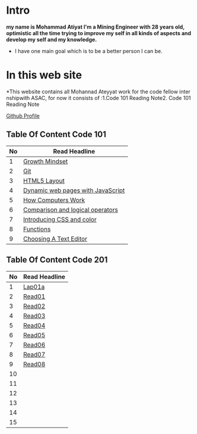 # Intro
**my name is Mohammad Atiyat I'm a Mining Engineer with 28 years old, optimistic all the time trying to improve my self in all kinds of aspects and develop my self and my knowledge.**
* I have one main goal which is to be a better person I can be.
# In this web site  
*This website contains all Mohannad Ateyyat work for the code fellow internshipwith ASAC, for now it consists of :1.Code 101 Reading Note2. Code 101 Reading Note

[Github Profile](https://github.com/MohannadAteyyat)

## Table Of Content Code 101

|No|Read Headline|
|---|------|
1|[Growth Mindset](/Code101/read01.md)
2|[Git](/Code101/read02.md)
3|[HTML5 Layout](/Code101/Read03.md)
4|[Dynamic web pages with JavaScript ](/Code101/Read04.md)
5|[How Computers Work ](/Code101/Read04b.md)
6|[Comparison and logical operators](/Code101/Read05.md)
7|[Introducing CSS and color](/Code101/Read07.md)
8|[Functions](/Code101/Read06.md)
9|[Choosing A Text Editor](/Code101/Read09.md)

## Table Of Content Code 201

|No|Read Headline|
|----|------|
1|[Lap01a](Code201/Lab01a.md)
2|[Read01](/Code201/Read01.md)
3|[Read02](/Code201/Read02.md)
4|[Read03](Code201/Read03.md)
5|[Read04](Code201/Read04.md)
6|[Read05](Code201/Read05.md)
7|[Read06](Code201/Read06.md)
8|[Read07](Code201/Read07.md)
9|[Read08](Code201/Read08.md)
10|[]()
11|[]()
12|[]()
13|[]()
14|[]()
15|[]()
